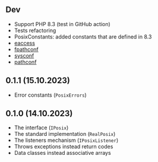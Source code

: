 ## Dev

* Support PHP 8.3 (test in GitHub action)
* Tests refactoring
* PosixConstants: added constants that are defined in 8.3
* [eaccess](https://www.php.net/manual/ru/function.posix-eaccess.php)
* [fpathconf](https://www.php.net/manual/en/function.posix-fpathconf.php)
* [sysconf](https://www.php.net/manual/en/function.posix-sysconf.php)
* [pathconf](https://www.php.net/manual/en/function.posix-pathconf.php)

## 0.1.1 (15.10.2023)

* Error constants (`PosixErrors`)

## 0.1.0 (14.10.2023)

* The interface (`IPosix`)
* The standard implementation (`RealPosix`)
* The listeners mechanism (`IPosixListener`)
* Throws exceptions instead return codes
* Data classes instead associative arrays
